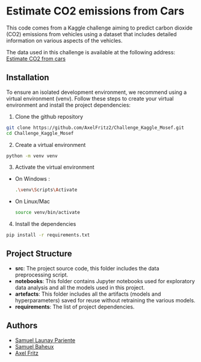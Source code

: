 # Estimate CO2 emissions from Cars


This code comes from a Kaggle challenge aiming to predict carbon dioxide (CO2) emissions from vehicles using a dataset that includes detailed information on various aspects of the vehicles.

The data used in this challenge is available at the following address:
[Estimate CO2 from cars](https://www.kaggle.com/competitions/estimate-co2-emissions-from-cars)
## Installation

To ensure an isolated development environment, we recommend using a virtual environment (venv). Follow these steps to create your virtual environment and install the project dependencies:

1. Clone the github repository
```bash
git clone https://github.com/AxelFritz2/Challenge_Kaggle_Mosef.git
cd Challenge_Kaggle_Mosef
```
2. Create a virtual environment
```bash
python -m venv venv
```

3. Activate the virtual environment

- On Windows : 
    ```bash
  .\venv\Scripts\Activate
    ```
- On Linux/Mac
    ```bash
  source venv/bin/activate
    ```

4. Install the dependencies

```bash
pip install -r requirements.txt
```

## Project Structure
- **src**: The project source code, this folder includes the data preprocessing script.
- **notebooks**: This folder contains Jupyter notebooks used for exploratory data analysis and all the models used in this project.
- **artefacts**: This folder includes all the artifacts (models and hyperparameters) saved for reuse without retraining the various models.
- **requirements**: The list of project dependencies.


## Authors

- [Samuel Launay Pariente](https://github.com/samuel-LP)
- [Samuel Baheux](https://github.com/SamuelBaheux)
- [Axel Fritz](https://github.com/AxelFritz1)
